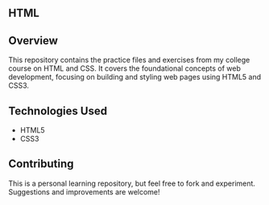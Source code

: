 ## HTML

## Overview
This repository contains the practice files and exercises from my college course on HTML and CSS. It covers the foundational concepts of web development, 
focusing on building and styling web pages using HTML5 and CSS3.

## Technologies Used
 - HTML5
 - CSS3

## Contributing

This is a personal learning repository, but feel free to fork and experiment. 
Suggestions and improvements are welcome!